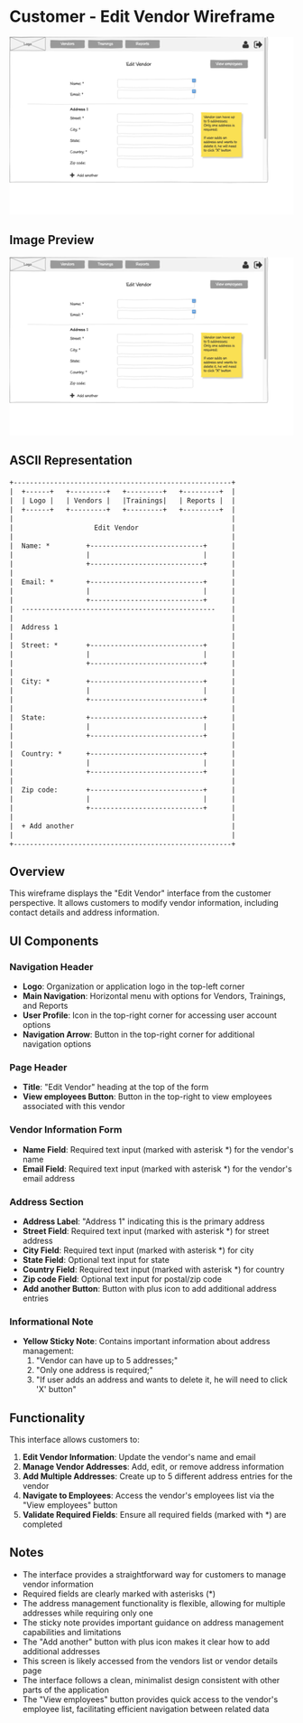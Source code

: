 # Customer - Edit Vendor Wireframe

![Customer - Edit Vendor](./c-edit-vendor.png)

## Image Preview

![Customer - Edit Vendor](./c-edit-vendor.png)

## ASCII Representation

```
+------------------------------------------------------+
|  +------+   +---------+   +---------+   +---------+  |
|  | Logo |   | Vendors |   |Trainings|   | Reports |  |
|  +------+   +---------+   +---------+   +---------+  |
|                                                      |
|                    Edit Vendor                       |
|                                                      |
|  Name: *         +----------------------------+      |
|                  |                            |      |
|                  +----------------------------+      |
|                                                      |
|  Email: *        +----------------------------+      |
|                  |                            |      |
|                  +----------------------------+      |
|  ------------------------------------------------    |
|                                                      |
|  Address 1                                           |
|                                                      |
|  Street: *       +----------------------------+      |
|                  |                            |      |
|                  +----------------------------+      |
|                                                      |
|  City: *         +----------------------------+      |
|                  |                            |      |
|                  +----------------------------+      |
|                                                      |
|  State:          +----------------------------+      |
|                  |                            |      |
|                  +----------------------------+      |
|                                                      |
|  Country: *      +----------------------------+      |
|                  |                            |      |
|                  +----------------------------+      |
|                                                      |
|  Zip code:       +----------------------------+      |
|                  |                            |      |
|                  +----------------------------+      |
|                                                      |
|  + Add another                                       |
|                                                      |
+------------------------------------------------------+
```

## Overview

This wireframe displays the "Edit Vendor" interface from the customer perspective. It allows customers to modify vendor information, including contact details and address information.

## UI Components

### Navigation Header
- **Logo**: Organization or application logo in the top-left corner
- **Main Navigation**: Horizontal menu with options for Vendors, Trainings, and Reports
- **User Profile**: Icon in the top-right corner for accessing user account options
- **Navigation Arrow**: Button in the top-right corner for additional navigation options

### Page Header
- **Title**: "Edit Vendor" heading at the top of the form
- **View employees Button**: Button in the top-right to view employees associated with this vendor

### Vendor Information Form
- **Name Field**: Required text input (marked with asterisk *) for the vendor's name
- **Email Field**: Required text input (marked with asterisk *) for the vendor's email address

### Address Section
- **Address Label**: "Address 1" indicating this is the primary address
- **Street Field**: Required text input (marked with asterisk *) for street address
- **City Field**: Required text input (marked with asterisk *) for city
- **State Field**: Optional text input for state
- **Country Field**: Required text input (marked with asterisk *) for country
- **Zip code Field**: Optional text input for postal/zip code
- **Add another Button**: Button with plus icon to add additional address entries

### Informational Note
- **Yellow Sticky Note**: Contains important information about address management:
  1. "Vendor can have up to 5 addresses;"
  2. "Only one address is required;"
  3. "If user adds an address and wants to delete it, he will need to click 'X' button"

## Functionality

This interface allows customers to:

1. **Edit Vendor Information**: Update the vendor's name and email
2. **Manage Vendor Addresses**: Add, edit, or remove address information
3. **Add Multiple Addresses**: Create up to 5 different address entries for the vendor
4. **Navigate to Employees**: Access the vendor's employees list via the "View employees" button
5. **Validate Required Fields**: Ensure all required fields (marked with *) are completed

## Notes

- The interface provides a straightforward way for customers to manage vendor information
- Required fields are clearly marked with asterisks (*)
- The address management functionality is flexible, allowing for multiple addresses while requiring only one
- The sticky note provides important guidance on address management capabilities and limitations
- The "Add another" button with plus icon makes it clear how to add additional addresses
- This screen is likely accessed from the vendors list or vendor details page
- The interface follows a clean, minimalist design consistent with other parts of the application
- The "View employees" button provides quick access to the vendor's employee list, facilitating efficient navigation between related data
